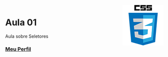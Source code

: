 <img align="right" src="../../../img/css.png" width="130"/>

# Aula 01

Aula sobre Seletores


### [Meu Perfil](http://phstefen.github.io/)